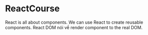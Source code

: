# ReactCourse
React is all about components.
We can use React to create reusable components.
React DOM nói về render component to the real DOM.
